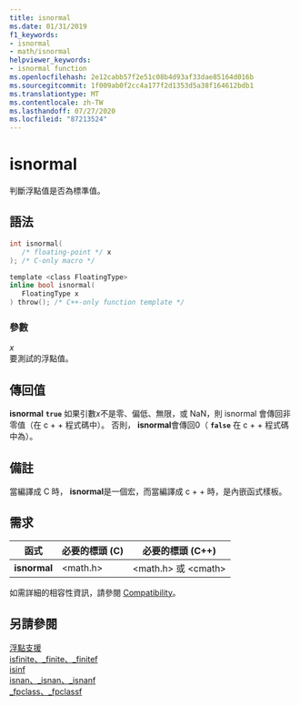 ```yaml
---
title: isnormal
ms.date: 01/31/2019
f1_keywords:
- isnormal
- math/isnormal
helpviewer_keywords:
- isnormal function
ms.openlocfilehash: 2e12cabb57f2e51c08b4d93af33dae85164d016b
ms.sourcegitcommit: 1f009ab0f2cc4a177f2d1353d5a38f164612bdb1
ms.translationtype: MT
ms.contentlocale: zh-TW
ms.lasthandoff: 07/27/2020
ms.locfileid: "87213524"
---
```

# <a name="isnormal"></a>isnormal

判斷浮點值是否為標準值。

## <a name="syntax"></a>語法

```C
int isnormal(
   /* floating-point */ x
); /* C-only macro */

template <class FloatingType>
inline bool isnormal(
   FloatingType x
) throw(); /* C++-only function template */
```

### <a name="parameters"></a>參數

*x*<br/>
要測試的浮點值。

## <a name="return-value"></a>傳回值

**isnormal** **`true`** 如果引數*x*不是零、偏低、無限，或 NaN，則 isnormal 會傳回非零值（在 c + + 程式碼中）。 否則， **isnormal**會傳回0（ **`false`** 在 c + + 程式碼中為）。

## <a name="remarks"></a>備註

當編譯成 C 時， **isnormal**是一個宏，而當編譯成 c + + 時，是內嵌函式樣板。

## <a name="requirements"></a>需求

|函式|必要的標頭 (C)|必要的標頭 (C++)|
|--------------|---------------------------|-------------------------------|
|**isnormal**|\<math.h>|\<math.h> 或 \<cmath>|

如需詳細的相容性資訊，請參閱 [Compatibility](../../c-runtime-library/compatibility.md)。

## <a name="see-also"></a>另請參閱

[浮點支援](../../c-runtime-library/floating-point-support.md)<br/>
[isfinite、_finite、_finitef](finite-finitef.md)<br/>
[isinf](isinf.md)<br/>
[isnan、_isnan、_isnanf](isnan-isnan-isnanf.md)<br/>
[_fpclass、_fpclassf](fpclass-fpclassf.md)<br/>
